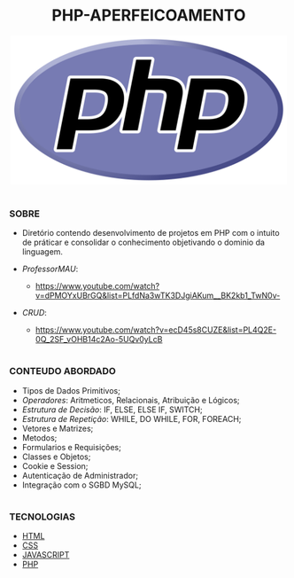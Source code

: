 <h1 align=center>PHP-APERFEICOAMENTO</h1>

<p align="center">
  <img src="php.svg" width="500">
</p>

#
### SOBRE

- Diretório contendo desenvolvimento de projetos em PHP com o intuito de práticar e consolidar o conhecimento objetivando o dominio da linguagem.

- *ProfessorMAU*: 
  - https://www.youtube.com/watch?v=dPMOYxUBrGQ&list=PLfdNa3wTK3DJgiAKum__BK2kb1_TwN0v-
- *CRUD*: 
  - https://www.youtube.com/watch?v=ecD45s8CUZE&list=PL4Q2E-0Q_2SF_vOHB14c2Ao-5UQv0yLcB

#
### CONTEUDO ABORDADO

- Tipos de Dados Primitivos;
- *Operadores*: Aritmeticos, Relacionais, Atribuição e Lógicos;
- *Estrutura de Decisão*: IF, ELSE, ELSE IF, SWITCH;
- *Estrutura de Repetição*: WHILE, DO WHILE, FOR, FOREACH;
- Vetores e Matrizes;
- Metodos;
- Formularios e Requisições;
- Classes e Objetos;
- Cookie e Session;
- Autenticação de Administrador;
- Integração com o SGBD MySQL;

#
### TECNOLOGIAS

- [HTML]()
- [CSS]()
- [JAVASCRIPT]()
- [PHP]()
